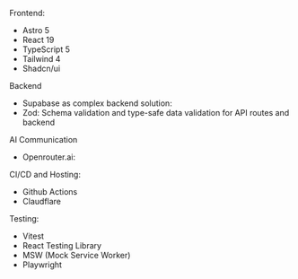 Frontend:

- Astro 5
- React 19
- TypeScript 5
- Tailwind 4
- Shadcn/ui

Backend

- Supabase as complex backend solution:
- Zod: Schema validation and type-safe data validation for API routes and backend

AI Communication

- Openrouter.ai:

CI/CD and Hosting:

- Github Actions
- Claudflare

Testing:

- Vitest
- React Testing Library
- MSW (Mock Service Worker)
- Playwright
